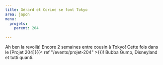 ```yaml
---
title: Gérard et Corine se font Tokyo
area: japon
menu:
  projets:
    parent: 204
    
---
```

Ah ben la revoilà! 
Encore 2 semaines entre cousin à Tokyo! Cette fois dans le [Projet 204]({{< ref "/events/projet-204" >}})!
Bubba Gump, Disneyland et tutti quanti.

